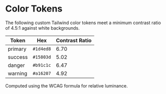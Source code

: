 # Color Tokens

The following custom Tailwind color tokens meet a minimum contrast ratio of 4.5:1 against white backgrounds.

| Token   | Hex      | Contrast Ratio |
|---------|----------|----------------|
| primary | `#1d4ed8` | 6.70 |
| success | `#15803d` | 5.02 |
| danger  | `#b91c1c` | 6.47 |
| warning | `#a16207` | 4.92 |

Computed using the WCAG formula for relative luminance.
